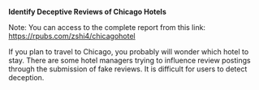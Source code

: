 **Identify Deceptive Reviews of Chicago Hotels**

Note: You can access to the complete report from this link: https://rpubs.com/zshi4/chicagohotel

If you plan to travel to Chicago, you probably will wonder which hotel to stay. There are some hotel managers trying to influence review postings through the submission of fake reviews. It is difficult for users to detect deception.

